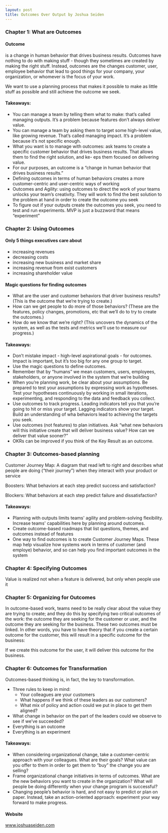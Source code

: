 ```yaml
---
layout: post
title: Outcomes Over Output by Joshua Seiden
---
```


### Chapter 1: What are Outcomes
#### Outcome
is a change in human behavior that drives business results. Outcomes have nothing to do with making stuff - though they sometimes are created by making the right stuff. Instead, outcomes are the changes customer, user, employee behavior that lead to good things for your company, your organization, or whomever is the focus of your work.

We want to use a planning process that makes it possible to make as little stuff as possible and still achieve the outcome we seek. 

#### Takeaways: 
- You can manage a team by telling them what to make: that’s called managing outputs. It’s a problem because features don’t always deliver value. 
- You can manage a team by asking them to target some high-level value, like growing revenue. That’s called managing impact. It’s a problem because it’s not specific enough.
- What you want is to manage with outcomes: ask teams to create a specific customer behavior that drives business results. That allows them to find the right solution, and ke- eps them focused on delivering value.
- For our purposes, an outcome is a “change in human behavior that drives business results.”
- Defining outcomes in terms of human behaviors creates a more customer-centric and user-centric ways of working
- Outcomes and Agility: using outcomes to direct the work of your teams unlocks your team’s creativity. They will work to find the best solution to the problem at hand in order to create the outcome you seek
- To figure out if your outputs create the outcomes you seek, you need to test and run experiments. MVP is just a buzzword that means “experiment”

### Chapter 2: Using Outcomes
#### Only 5 things executives care about
- increasing revenues
- decreasing costs
- increasing new business and market share
- increasing revenue from exist customers
- increasing shareholder value

#### Magic questions for finding outcomes
- What are the user and customer behaviors that driver business results? (This is the outcome that we’re trying to create.)
- How can we get people to do more of those behaviors? (These are the features, policy changes, promotions, etc that we’ll do to try to create the outcomes.)
- How do we know that we’re right? (This uncovers the dynamics of the system, as well as the tests and metrics we'll use to measure our progress.)

#### Takeaways:
- Don’t mistake impact - high-level aspirational goals - for outcomes. Impact is important, but it’s too big for any one group to target.
- Use the magic questions to define outcomes.
- Remember that by “humans” we mean customers, users, employees, stakeholders, or anyone involved in the system that we’re building
- When you’re planning work, be clear about your assumptions. Be prepared to test your assumptions by expressing work as hypotheses. Test your hypotheses continuously by working in small iterations, experimenting, and responding to the data and feedback you collect.
- Use outcomes to track progress. Leading indicators tell you that you’re going to hit or miss your target. Lagging indicators show your target. Build an understanding of wha behaviors lead to achieving the targets you seek.
- Use outcomes (not features) to plan initiatives. Ask “what new behaviors will this initiative create that will deliver business value? How can we deliver that value sooner?”
- OKRs can be improved if you think of the Key Result as an outcome.

### Chapter 3: Outcomes-based planning
Customer Journey Map: A diagram that read left to right and describes what people are doing (“their journey”) when they interact with your product or service

Boosters: What behaviors at each step predict success and satisfaction?

Blockers: What behaviors at each step predict failure and dissatisfaction?

#### Takeaways:
- Planning with outputs limits teams' agility and problem-solving flexibility. Increase teams' capabilities here by planning around outcomes.
- Create outcome-based roadmaps that list questions, themes, and outcomes instead of features
- One way to find outcomes is to create Customer Journey Maps. These map help visualize how systems work in terms of customer (and employe) behavior, and so can help you find important outcomes in the system

### Chapter 4: Specifying Outcomes
Value is realized not when a feature is delivered, but only when people use it

### Chapter 5: Organizing for Outcomes
In outcome-based work, teams need to be really clear about the value they are trying to create; and they do this by specifying two critical outcomes of the work: the outcome they are seeking for the customer or user, and the outcome they are seeking for the business. These two outcomes must be linked. In other words, you have to have theory that if you create a certain outcome for the customer, this will result in a specific outcome for the business:

If we create this outcome for the user, it will deliver this outcome for the business.

### Chapter 6: Outcomes for Transformation
Outcomes-based thinking is, in fact, the key to transformation.
- Three rules to keep in mind:
  - Your colleagues are your customers
  - What happens if we think of these leaders as our customers?
  - What mix of policy and action could we put in place to get them aligned?
- What change in behavior on the part of the leaders could we observe to see if we’ve succeeded?
- Everything is an outcome
- Everything is an experiment

#### Takeaways:
- When considering organizational change, take a customer-centric approach with your colleagues. What are their goals? What value can you offer to them in order to get them to “buy” the change you are selling?
- Frame organizational change initiatives in terms of outcomes. What are the new behaviors you want to create in the organization? What will people be doing differently when your change program is successful?
- Changing people’s behavior is hard, and not easy to predict or plan on paper. Instead, take an action-oriented approach: experiment your way forward to make progress.

#### Website
www.joshuaseiden.com
